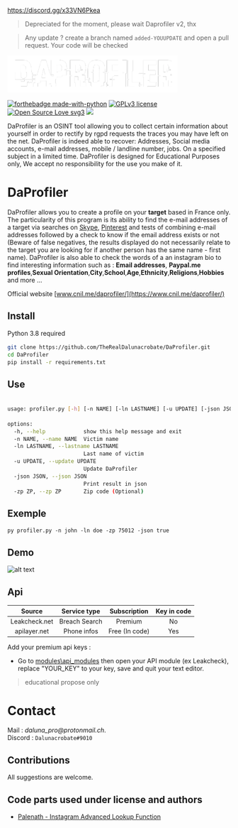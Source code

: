 https://discord.gg/x33VN6Pkea

> Depreciated for the moment, please wait Daprofiler v2, thx

> Any update ? create a branch named `added-YOUUPDATE` and open a pull request. Your code will be checked

![alt text](./files/logo.png)

[![forthebadge made-with-python](http://ForTheBadge.com/images/badges/made-with-python.svg)](https://www.python.org/)
[![GPLv3 license](https://img.shields.io/badge/License-GPLv3-blue.svg)](http://perso.crans.org/besson/LICENSE.html) [![Open Source Love svg3](https://badges.frapsoft.com/os/v3/open-source.svg?v=103)](https://github.com/TheRealDalunacrobate/daprofiler)
![](https://visitor-badge.laobi.icu/badge?page_id=TheRealDalunacrobate.daprofiler)


DaProfiler is an OSINT tool allowing you to collect certain information about yourself in order to rectify by rgpd requests the traces you may have left on the net.
DaProfiler is indeed able to recover: Addresses, Social media accounts, e-mail addresses, mobile / landline number, jobs. On a specified subject in a limited time.
DaProfiler is designed for Educational Purposes only, We accept no responsibility for the use you make of it.

# DaProfiler

DaProfiler allows you to create a profile on your **target** based in France only.
The particularity of this program is its ability to find the e-mail addresses of a target via searches on [Skype](https://www.skype.com/), [Pinterest](https://www.pinterest.com) and tests of combining e-mail addresses followed by a check to know if the email address exists or not (Beware of false negatives, the results displayed do not necessarily relate to the target you are looking for if another person has the same name - first name). DaProfiler is also able to check the words of a an instagram bio to find interesting information such as : **Email addresses**, **Paypal.me profiles**,**Sexual Orientation**,**City**,**School**,**Age**,**Ethnicity**,**Religions**,**Hobbies** and more ...

Official website [www.cnil.me/daprofiler/](https://www.cnil.me/daprofiler/)

## Install

Python 3.8 required
```bash
git clone https://github.com/TheRealDalunacrobate/DaProfiler.git
cd DaProfiler
pip install -r requirements.txt
```
## Use

```bash

usage: profiler.py [-h] [-n NAME] [-ln LASTNAME] [-u UPDATE] [-json JSON] [-zp ZP]

options:
  -h, --help            show this help message and exit
  -n NAME, --name NAME  Victim name
  -ln LASTNAME, --lastname LASTNAME
                        Last name of victim
  -u UPDATE, --update UPDATE
                        Update DaProfiler
  -json JSON, --json JSON
                        Print result in json
  -zp ZP, --zp ZP       Zip code (Optional)
```
## Exemple
```
py profiler.py -n john -ln doe -zp 75012 -json true
```
## Demo
![alt text](https://i.ibb.co/XSzG90S/Capture-censored.jpg)

## Api
| Source | Service type | Subscription | Key in code |
| :---: | :---: | :---: | :---: |
| Leakcheck.net | Breach Search | Premium | No | 
| apilayer.net | Phone infos | Free (In code) | Yes |

Add your premium api keys :
+ Go to [modules\api_modules](https://github.com/TheRealDalunacrobate/DaProfiler/tree/main/modules/api_modules) then open your API module (ex Leakcheck), replace "YOUR_KEY" to your key, save and quit your text editor.

> educational propose only


# Contact
Mail : _daluna_pro@protonmail.ch_. <br>
Discord : `Dalunacrobate#9010` <br>


## Contributions
All suggestions are welcome.

## Code parts used under license and authors
+ [Palenath - Instagram Advanced Lookup Function](https://github.com/megadose/toutatis)
